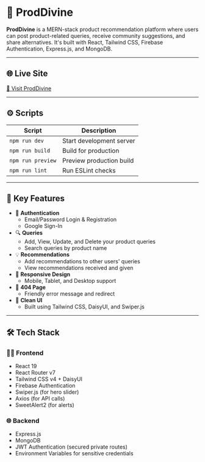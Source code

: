 # 🌟 ProdDivine

**ProdDivine** is a MERN-stack product recommendation platform where users can post product-related queries, receive community suggestions, and share alternatives. It's built with React, Tailwind CSS, Firebase Authentication, Express.js, and MongoDB.

---

## 🌐 Live Site

[🔗 Visit ProdDivine](https://prod-divine.web.app)

---

## ⚙️ Scripts

| Script         | Description                  |
|----------------|------------------------------|
| `npm run dev`  | Start development server     |
| `npm run build`| Build for production         |
| `npm run preview`| Preview production build |
| `npm run lint` | Run ESLint checks            |

---

## 📌 Key Features

- 🔐 **Authentication**
  - Email/Password Login & Registration
  - Google Sign-In
- 🔍 **Queries**
  - Add, View, Update, and Delete your product queries
  - Search queries by product name
- 💡 **Recommendations**
  - Add recommendations to other users' queries
  - View recommendations received and given
- 🧩 **Responsive Design**
  - Mobile, Tablet, and Desktop support
- 🚫 **404 Page**
  - Friendly error message and redirect
- 🎨 **Clean UI**
  - Built using Tailwind CSS, DaisyUI, and Swiper.js

---

## 🛠️ Tech Stack

### 🧑‍💻 Frontend

- React 19
- React Router v7
- Tailwind CSS v4 + DaisyUI
- Firebase Authentication
- Swiper.js (for hero slider)
- Axios (for API calls)
- SweetAlert2 (for alerts)

### 🌐 Backend

- Express.js
- MongoDB
- JWT Authentication (secured private routes)
- Environment Variables for sensitive credentials
